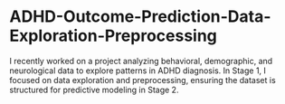 # ADHD-Outcome-Prediction-Data-Exploration-Preprocessing
I recently worked on a project analyzing behavioral, demographic, and neurological data to explore patterns in ADHD diagnosis. In Stage 1, I focused on data exploration and preprocessing, ensuring the dataset is structured for predictive modeling in Stage 2.
